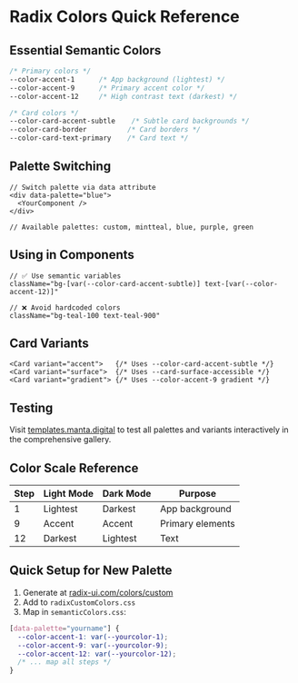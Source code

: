 # Radix Colors Quick Reference

## Essential Semantic Colors

```css
/* Primary colors */
--color-accent-1      /* App background (lightest) */
--color-accent-9      /* Primary accent color */
--color-accent-12     /* High contrast text (darkest) */

/* Card colors */
--color-card-accent-subtle    /* Subtle card backgrounds */
--color-card-border          /* Card borders */
--color-card-text-primary    /* Card text */
```

## Palette Switching

```tsx
// Switch palette via data attribute
<div data-palette="blue">
  <YourComponent />
</div>

// Available palettes: custom, mintteal, blue, purple, green
```

## Using in Components

```tsx
// ✅ Use semantic variables
className="bg-[var(--color-card-accent-subtle)] text-[var(--color-accent-12)]"

// ❌ Avoid hardcoded colors  
className="bg-teal-100 text-teal-900"
```

## Card Variants

```tsx
<Card variant="accent">   {/* Uses --color-card-accent-subtle */}
<Card variant="surface">  {/* Uses --card-surface-accessible */}
<Card variant="gradient"> {/* Uses --color-accent-9 gradient */}
```

## Testing

Visit [templates.manta.digital](https://templates.manta.digital) to test all palettes and variants interactively in the comprehensive gallery.

## Color Scale Reference

| Step | Light Mode | Dark Mode | Purpose |
|------|------------|-----------|---------|
| 1    | Lightest   | Darkest   | App background |
| 9    | Accent     | Accent    | Primary elements |
| 12   | Darkest    | Lightest  | Text |

## Quick Setup for New Palette

1. Generate at [radix-ui.com/colors/custom](https://www.radix-ui.com/colors/custom)
2. Add to `radixCustomColors.css`
3. Map in `semanticColors.css`:

```css
[data-palette="yourname"] {
  --color-accent-1: var(--yourcolor-1);
  --color-accent-9: var(--yourcolor-9);
  --color-accent-12: var(--yourcolor-12);
  /* ... map all steps */
}
```
